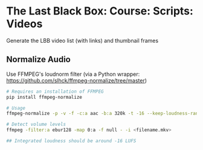 # The Last Black Box: Course: Scripts: Videos
Generate the LBB video list (with links) and thumbnail frames

## Normalize Audio
Use FFMPEG's loudnorm filter (via a Python wrapper: https://github.com/slhck/ffmpeg-normalize/tree/master)

```bash
# Requires an installation of FFMPEG
pip install ffmpeg-normalize

# Usage
ffmpeg-normalize -p -v -f -c:a aac -b:a 320k -t -16 --keep-loudness-range-target <filename.mkv>

# Detect volume levels
ffmpeg -filter:a ebur128 -map 0:a -f null - -i <filename.mkv>

## Integrated loudness should be around -16 LUFS
```
